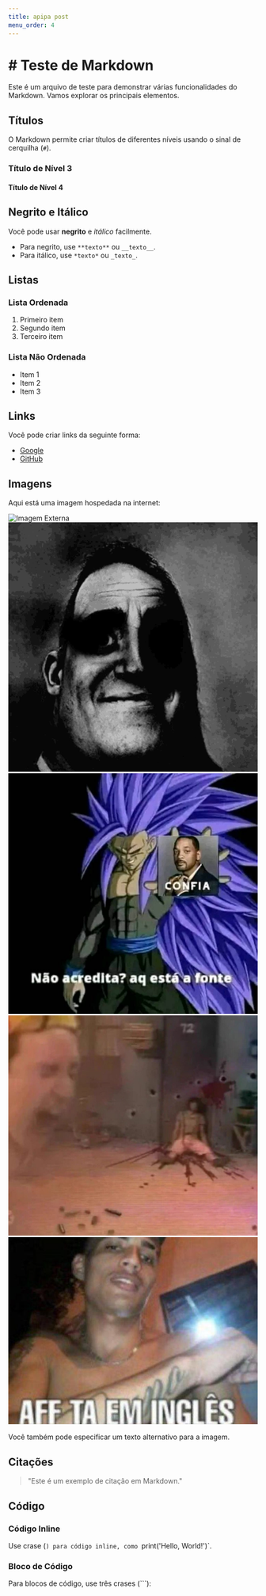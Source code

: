 ```yaml
---
title: apipa post
menu_order: 4
---
```


# # Teste de Markdown

Este é um arquivo de teste para demonstrar várias funcionalidades do Markdown. Vamos explorar os principais elementos.

## Títulos

O Markdown permite criar títulos de diferentes níveis usando o sinal de cerquilha (`#`).

### Título de Nível 3
#### Título de Nível 4

## Negrito e Itálico

Você pode usar **negrito** e *itálico* facilmente.

- Para negrito, use `**texto**` ou `__texto__`.
- Para itálico, use `*texto*` ou `_texto_`.

## Listas

### Lista Ordenada

1. Primeiro item
2. Segundo item
3. Terceiro item

### Lista Não Ordenada

- Item 1
- Item 2
- Item 3

## Links

Você pode criar links da seguinte forma:

- [Google](https://www.google.com)
- [GitHub](https://github.com)

## Imagens

Aqui está uma imagem hospedada na internet:

![Imagem Externa](https://media.tenor.com/pFKXm8b0drQAAAAM/rodrigo-faro-gugu.gif)
![Imagem INTERNA](/_images/byuntear-incrives-meme.gif)
![Imagem INTERNA 2](/_images/confia.png)
![Imagem INTERNA 3](/_images/chaves-baleado.jpeg)
![Imagem INTERNA 4](/_images/afftaingles.png)

Você também pode especificar um texto alternativo para a imagem.

## Citações

> "Este é um exemplo de citação em Markdown."

## Código

### Código Inline

Use crase (`) para código inline, como `print('Hello, World!')`.

### Bloco de Código

Para blocos de código, use três crases (\`\`\`):
